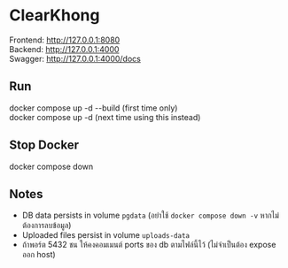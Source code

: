 # ClearKhong

Frontend: http://127.0.0.1:8080  
Backend:  http://127.0.0.1:4000  
Swagger:  http://127.0.0.1:4000/docs  

## Run
docker compose up -d --build (first time only)  
docker compose up -d (next time using this instead)  

## Stop Docker
docker compose down  

## Notes
- DB data persists in volume `pgdata` (อย่าใช้ `docker compose down -v` หากไม่ต้องการลบข้อมูล)  
- Uploaded files persist in volume `uploads-data`  
- ถ้าพอร์ต 5432 ชน ให้คงคอมเมนต์ ports ของ db ตามไฟล์นี้ไว้ (ไม่จำเป็นต้อง expose ออก host)  
